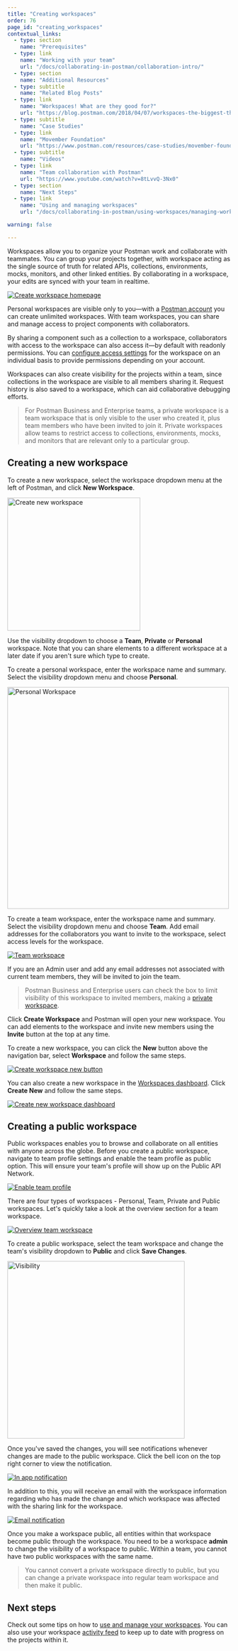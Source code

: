 ```yaml
---
title: "Creating workspaces"
order: 76
page_id: "creating_workspaces"
contextual_links:
  - type: section
    name: "Prerequisites"
  - type: link
    name: "Working with your team"
    url: "/docs/collaborating-in-postman/collaboration-intro/"
  - type: section
    name: "Additional Resources"
  - type: subtitle
    name: "Related Blog Posts"
  - type: link
    name: "Workspaces! What are they good for?"
    url: "https://blog.postman.com/2018/04/07/workspaces-the-biggest-thing-to-hit-postman-this-month/"
  - type: subtitle
    name: "Case Studies"
  - type: link
    name: "Movember Foundation"
    url: "https://www.postman.com/resources/case-studies/movember-foundation/"
  - type: subtitle
    name: "Videos"
  - type: link
    name: "Team collaboration with Postman"
    url: "https://www.youtube.com/watch?v=8tLvvQ-3Nx0"
  - type: section
    name: "Next Steps"
  - type: link
    name: "Using and managing workspaces"
    url: "/docs/collaborating-in-postman/using-workspaces/managing-workspaces/"

warning: false

---
```


Workspaces allow you to organize your Postman work and collaborate with teammates. You can group your projects together, with workspace acting as the single source of truth for related APIs, collections, environments, mocks, monitors, and other linked entities. By collaborating in a workspace, your edits are synced with your team in realtime.

[![Create workspace homepage](https://assets.postman.com/postman-docs/create-workspace-homepage.jpg)](https://assets.postman.com/postman-docs/create-workspace-homepage.jpg)

Personal workspaces are visible only to you—with a [Postman account](/docs/getting-started/postman-account/) you can create unlimited workspaces. With team workspaces, you can share and manage access to project components with collaborators.

By sharing a component such as a collection to a workspace, collaborators with access to the workspace can also access it—by default with readonly permissions. You can [configure access settings](/docs/collaborating-in-postman/roles-and-permissions/) for the workspace on an individual basis to provide permissions depending on your account.

Workspaces can also create visibility for the projects within a team, since collections in the workspace are visible to all members sharing it. Request history is also saved to a workspace, which can aid collaborative debugging efforts.

> For Postman Business and Enterprise teams, a private workspace is a team workspace that is only visible to the user who created it, plus team members who have been invited to join it. Private workspaces allow teams to restrict access to collections, environments, mocks, and monitors that are relevant only to a particular group.

## Creating a new workspace

To create a new workspace, select the workspace dropdown menu at the left of Postman, and click **New Workspace**.

<img alt="Create new workspace" src="https://assets.postman.com/postman-docs/default-create-new-workspace.jpg" width="300px"/>

Use the visibility dropdown to choose a __Team__, __Private__ or __Personal__ workspace. Note that you can share elements to a different workspace at a later date if you aren't sure which type to create.

To create a personal workspace, enter the workspace name and summary. Select the visibility dropdown menu and choose __Personal__.

<img alt="Personal Workspace" src="https://assets.postman.com/postman-docs/create-personal-workspace.jpg" width="500px"/>

 To create a team workspace, enter the workspace name and summary. Select the visibility dropdown menu and choose __Team__. Add email addresses for the collaborators you want to invite to the workspace, select access levels for the workspace.

[![Team workspace](https://assets.postman.com/postman-docs/create-team-workspace.jpg)](https://assets.postman.com/postman-docs/create-team-workspace.jpg)

If you are an Admin user and add any email addresses not associated with current team members, they will be invited to join the team.

> Postman Business and Enterprise users can check the box to limit visibility of this workspace to invited members, making a [private workspace](/docs/collaborating-in-postman/using-workspaces/managing-workspaces/).

Click **Create Workspace** and Postman will open your new workspace. You can add elements to the workspace and invite new members using the __Invite__ button at the top at any time.

To create a new workspace, you can click the __New__ button above the navigation bar, select __Workspace__ and follow the same steps.

[![Create workspace new button](https://assets.postman.com/postman-docs/create-workspace-new-button.jpg)](https://assets.postman.com/postman-docs/create-workspace-new-button.jpg)

You can also create a new workspace in the [Workspaces dashboard](https://app.getpostman.com/dashboard). Click **Create New** and follow the same steps.

[![Create new workspace dashboard](https://assets.postman.com/postman-docs/create-new-workspace-dashboard.jpg)](https://assets.postman.com/postman-docs/create-new-workspace-dashboard.jpg)

## Creating a public workspace

Public workspaces enables you to browse and collaborate on all entities with anyone across the globe. Before you create a public workspace, navigate to team profile settings and enable the team profile as public option. This will ensure your team's profile will show up on the Public API Network.

[![Enable team profile](https://assets.postman.com/postman-docs/enable-team-profile.jpg)](https://assets.postman.com/postman-docs/enable-team-profile.jpg)

There are four types of workspaces - Personal, Team, Private and Public workspaces. Let's quickly take a look at the overview section for a team workspace.

[![Overview team workspace](https://assets.postman.com/postman-docs/overview-team-workspace.jpg)](https://assets.postman.com/postman-docs/overview-team-workspace.jpg)

To create a public workspace, select the team workspace and change the team's visibility dropdown to __Public__ and click __Save Changes__.

<img alt="Visibility" src="https://assets.postman.com/postman-docs/visibility-options.jpg" width="400px"/>

Once you've saved the changes, you will see notifications whenever changes are made to the public workspace. Click the bell icon on the top right corner to view the notification.

[![In app notification](https://assets.postman.com/postman-docs/visibility-app-notification.jpg)](https://assets.postman.com/postman-docs/visibility-app-notification.jpg)

In addition to this, you will receive an email with the workspace information regarding who has made the change and which workspace was affected with the sharing link for the workspace.

[![Email notification](https://assets.postman.com/postman-docs/email-notification-public-workspace.jpg)](https://assets.postman.com/postman-docs/email-notification-public-workspace.jpg)

Once you make a workspace public, all entities within that workspace become public through the workspace. You need to be a workspace __admin__ to change the visibility of a workspace to public. Within a team, you cannot have two public workspaces with the same name.

> You cannot convert a private workspace directly to public, but you can change a private workspace into regular team workspace and then make it public.

## Next steps

Check out some tips on how to [use and manage your workspaces](/docs/collaborating-in-postman/using-workspaces/managing-workspaces/). You can also use your workspace [activity feed](/docs/collaborating-in-postman/using-workspaces/changelog-and-restoring-collections/) to keep up to date with progress on the projects within it.
